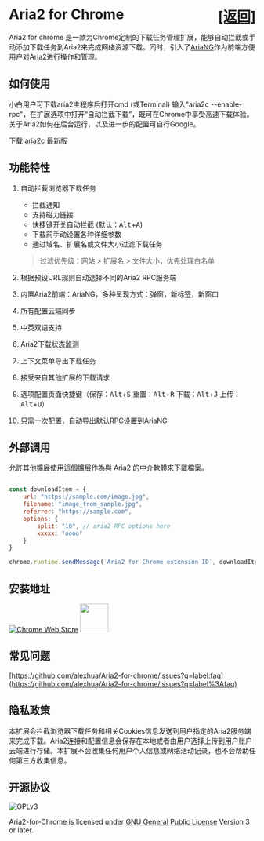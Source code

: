 # Aria2 for Chrome <span style="float:right">[[返回]](README.md)</span>

Aria2 for chrome 是一款为Chrome定制的下载任务管理扩展，能够自动拦截或手动添加下载任务到Aria2来完成网络资源下载。同时，引入了[AriaNG](https://www.github.com/mayswind/AriaNg/)作为前端方便用户对Aria2进行操作和管理。

## 如何使用

小白用户可下载aria2主程序后打开cmd (或Terminal) 输入"aria2c --enable-rpc"，在扩展选项中打开“自动拦截下载”，既可在Chrome中享受高速下载体验。关于Aria2如何在后台运行，以及进一步的配置可自行Google。

[下载 aria2c 最新版](https://github.com/aria2/aria2/releases/latest)

## 功能特性

1. 自动拦截浏览器下载任务

    - 拦截通知
    - 支持磁力链接
    - 快捷键开关自动拦截 (默认：<kbd>Alt</kbd>+<kbd>A</kbd>)
    - 下载前手动设置各种详细参数
    - 通过域名、扩展名或文件大小过滤下载任务
    > 过滤优先级：网站 > 扩展名 > 文件大小，优先处理白名单

2. 根据预设URL规则自动选择不同的Aria2 RPC服务端

3. 内置Aria2前端：AriaNG，多种呈现方式：弹窗，新标签，新窗口

4. 所有配置云端同步

5. 中英双语支持

6. Aria2下载状态监测

7. 上下文菜单导出下载任务

8. 接受来自其他扩展的下载请求

9. 选项配置页面快捷键（保存：<kbd>Alt</kbd>+<kbd>S</kbd> 重置：<kbd>Alt</kbd>+<kbd>R</kbd> 下载：<kbd>Alt</kbd>+<kbd>J</kbd> 上传：<kbd>Alt</kbd>+<kbd>U</kbd>）

10. 只需一次配置，自动导出默认RPC设置到AriaNG

## 外部调用

允許其他擴展使用這個擴展作為與 Aria2 的中介軟體來下載檔案。  

```js

const downloadItem = {
    url: "https://sample.com/image.jpg",
    filename: "image_from_sample.jpg",
    referrer: "https://sample.com",
    options: { 
        split: "10", // aria2 RPC options here
        xxxxx: "oooo"
    }
}

chrome.runtime.sendMessage(`Aria2 for Chrome extension ID`, downloadItem)

```

## 安装地址

[![Chrome Web Store](https://storage.googleapis.com/chrome-gcs-uploader.appspot.com/image/WlD8wC6g8khYWPJUsQceQkhXSlv1/UV4C4ybeBTsZt43U4xis.png)](https://chrome.google.com/webstore/detail/aria2-for-chrome/mpkodccbngfoacfalldjimigbofkhgjn "Aria2 for Chrome")
[<img src="https://developer.microsoft.com/en-us/store/badges/images/English_get-it-from-MS.png" height=58 >](https://microsoftedge.microsoft.com/addons/detail/jjfgljkjddpcpfapejfkelkbjbehagbh "Aria2 for Edge")

## 常见问题

[https://github.com/alexhua/Aria2-for-chrome/issues?q=label:faq](https://github.com/alexhua/Aria2-for-chrome/issues?q=label%3Afaq)

## 隐私政策

本扩展会拦截浏览器下载任务和相关Cookies信息发送到用户指定的Aria2服务端来完成下载。Aria2连接和配置信息会保存在本地或者由用户选择上传到用户账户云端进行存储。本扩展不会收集任何用户个人信息或网络活动记录，也不会帮助任何第三方收集信息。

## 开源协议

![GPLv3](https://www.gnu.org/graphics/gplv3-127x51.png)

Aria2-for-Chrome is licensed under [GNU General Public License](https://www.gnu.org/licenses/gpl.html) Version 3 or later.
